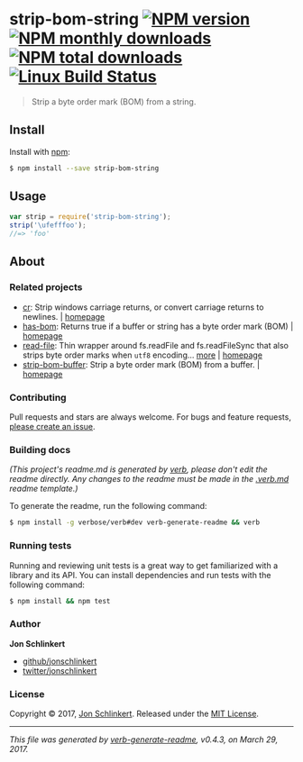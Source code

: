 # strip-bom-string [![NPM version](https://img.shields.io/npm/v/strip-bom-string.svg?style=flat)](https://www.npmjs.com/package/strip-bom-string) [![NPM monthly downloads](https://img.shields.io/npm/dm/strip-bom-string.svg?style=flat)](https://npmjs.org/package/strip-bom-string)  [![NPM total downloads](https://img.shields.io/npm/dt/strip-bom-string.svg?style=flat)](https://npmjs.org/package/strip-bom-string) [![Linux Build Status](https://img.shields.io/travis/jonschlinkert/strip-bom-string.svg?style=flat&label=Travis)](https://travis-ci.org/jonschlinkert/strip-bom-string)

> Strip a byte order mark (BOM) from a string.

## Install

Install with [npm](https://www.npmjs.com/):

```sh
$ npm install --save strip-bom-string
```

## Usage

```js
var strip = require('strip-bom-string');
strip('\ufefffoo');
//=> 'foo'
```

## About

### Related projects

* [cr](https://www.npmjs.com/package/cr): Strip windows carriage returns, or convert carriage returns to newlines. | [homepage](https://github.com/jonschlinkert/cr "Strip windows carriage returns, or convert carriage returns to newlines.")
* [has-bom](https://www.npmjs.com/package/has-bom): Returns true if a buffer or string has a byte order mark (BOM) | [homepage](https://github.com/jonschlinkert/has-bom "Returns true if a buffer or string has a byte order mark (BOM)")
* [read-file](https://www.npmjs.com/package/read-file): Thin wrapper around fs.readFile and fs.readFileSync that also strips byte order marks when `utf8` encoding… [more](https://github.com/jonschlinkert/read-file) | [homepage](https://github.com/jonschlinkert/read-file "Thin wrapper around fs.readFile and fs.readFileSync that also strips byte order marks when `utf8` encoding is chosen. Also optionally replaces windows newlines with unix newlines.")
* [strip-bom-buffer](https://www.npmjs.com/package/strip-bom-buffer): Strip a byte order mark (BOM) from a buffer. | [homepage](https://github.com/jonschlinkert/strip-bom-buffer "Strip a byte order mark (BOM) from a buffer.")

### Contributing

Pull requests and stars are always welcome. For bugs and feature requests, [please create an issue](../../issues/new).

### Building docs

_(This project's readme.md is generated by [verb](https://github.com/verbose/verb-generate-readme), please don't edit the readme directly. Any changes to the readme must be made in the [.verb.md](.verb.md) readme template.)_

To generate the readme, run the following command:

```sh
$ npm install -g verbose/verb#dev verb-generate-readme && verb
```

### Running tests

Running and reviewing unit tests is a great way to get familiarized with a library and its API. You can install dependencies and run tests with the following command:

```sh
$ npm install && npm test
```

### Author

**Jon Schlinkert**

* [github/jonschlinkert](https://github.com/jonschlinkert)
* [twitter/jonschlinkert](https://twitter.com/jonschlinkert)

### License

Copyright © 2017, [Jon Schlinkert](https://github.com/jonschlinkert).
Released under the [MIT License](LICENSE).

***

_This file was generated by [verb-generate-readme](https://github.com/verbose/verb-generate-readme), v0.4.3, on March 29, 2017._
